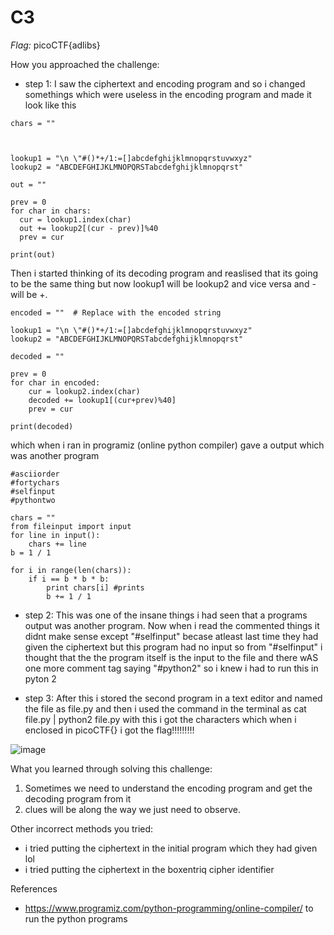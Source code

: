 # C3

*Flag:* picoCTF{adlibs}

How you approached the challenge:

- step 1: I saw the ciphertext and encoding program and so i changed somethings which were useless in the encoding program and made it look like this
```
chars = ""



lookup1 = "\n \"#()*+/1:=[]abcdefghijklmnopqrstuvwxyz"
lookup2 = "ABCDEFGHIJKLMNOPQRSTabcdefghijklmnopqrst"

out = ""

prev = 0
for char in chars:
  cur = lookup1.index(char) 
  out += lookup2[(cur - prev)]%40
  prev = cur

print(out)
```
Then i started thinking of its decoding program and reaslised that its going to be the same thing but now lookup1 will be lookup2 and vice versa and - will be +.
```
encoded = ""  # Replace with the encoded string

lookup1 = "\n \"#()*+/1:=[]abcdefghijklmnopqrstuvwxyz"
lookup2 = "ABCDEFGHIJKLMNOPQRSTabcdefghijklmnopqrst"

decoded = ""

prev = 0
for char in encoded:
    cur = lookup2.index(char)
    decoded += lookup1[(cur+prev)%40]
    prev = cur

print(decoded)
```
which when i ran in programiz (online python compiler) gave a output which was another program
```
#asciiorder
#fortychars
#selfinput
#pythontwo

chars = ""
from fileinput import input
for line in input():
    chars += line
b = 1 / 1

for i in range(len(chars)):
    if i == b * b * b:
        print chars[i] #prints
        b += 1 / 1
```
- step 2: This was one of the insane things i had seen that a programs output was another program. Now when i read the commented things it didnt make sense except "#selfinput" becase atleast last time they had given the ciphertext but this program had no input so from "#selfinput" i thought that the the program itself is the input to the file and there wAS one more comment tag saying "#python2" so i knew i had to run this in pyton 2

- step 3: After this i stored the second program in a text editor and named the file as file.py and then i used the command in the terminal as cat file.py | python2 file.py with this i got the characters which when i enclosed in picoCTF{} i got the flag!!!!!!!!!

![image](https://github.com/user-attachments/assets/1670d8fa-8ab7-4c95-8a53-0050ef4574f1)


What you learned through solving this challenge:

1. Sometimes we need to understand the encoding program and get the decoding program from it
2. clues will be along the way we just need to observe.

Other incorrect methods you tried:

- i tried putting the ciphertext in the initial program which they had given lol
- i tried putting the ciphertext in the boxentriq cipher identifier


References
- https://www.programiz.com/python-programming/online-compiler/ to run the python programs

